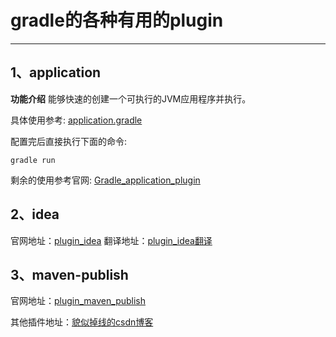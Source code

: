 # gradle的各种有用的plugin

---

## 1、application

**功能介绍**
能够快速的创建一个可执行的JVM应用程序并执行。

具体使用参考: [application.gradle](https://github.com/benjaminwhx/gradle-example/blob/master/06-plugin/application.gradle)

配置完后直接执行下面的命令: 

```
gradle run
```

剩余的使用参考官网: [Gradle_application_plugin](https://docs.gradle.org/current/userguide/application_plugin.html)

## 2、idea

官网地址：[plugin_idea](https://docs.gradle.org/current/userguide/idea_plugin.html)
翻译地址：[plugin_idea翻译](http://blog.csdn.net/maosidiaoxian/article/details/47291703)

## 3、maven-publish

官网地址：[plugin_maven_publish](https://docs.gradle.org/current/userguide/publishing_maven.html)

其他插件地址：[貌似掉线的csdn博客](http://blog.csdn.net/maosidiaoxian/article/category/2219983/1)